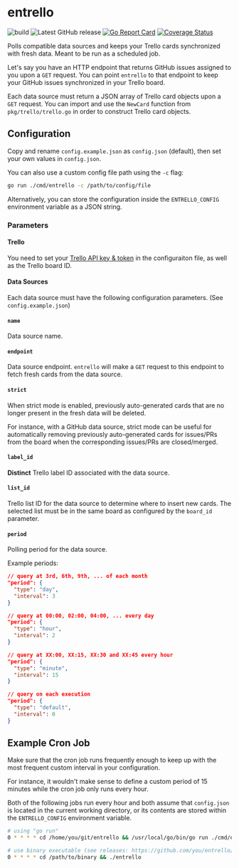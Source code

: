 # entrello
![build](https://github.com/utkuufuk/entrello/workflows/entrello/badge.svg?branch=master)
![Latest GitHub release](https://img.shields.io/github/release/utkuufuk/entrello.svg)
[![Go Report Card](https://goreportcard.com/badge/github.com/utkuufuk/entrello)](https://goreportcard.com/report/github.com/utkuufuk/entrello)
[![Coverage Status](https://coveralls.io/repos/github/utkuufuk/entrello/badge.svg)](https://coveralls.io/github/utkuufuk/entrello)

Polls compatible data sources and keeps your Trello cards synchronized with fresh data. Meant to be run as a scheduled job.

Let's say you have an HTTP endpoint that returns GitHub issues assigned to you upon a `GET` request.
You can point `entrello` to that endpoint to keep your GitHub issues synchronized in your Trello board.

Each data source must return a JSON array of Trello card objects upon a `GET` request. You can import and use the `NewCard` function from `pkg/trello/trello.go` in order to construct Trello card objects.

## Configuration
Copy and rename `config.example.json` as `config.json` (default), then set your own values in `config.json`.

You can also use a custom config file path using the `-c` flag:
```sh
go run ./cmd/entrello -c /path/to/config/file
```

Alternatively, you can store the configuration inside the `ENTRELLO_CONFIG` environment variable as a JSON string.

### Parameters
#### Trello
You need to set your [Trello API key & token](https://trello.com/app-key) in the configuraiton file, as well as the Trello board ID.

#### Data Sources
Each data source must have the following configuration parameters. (See `config.example.json`)

#### `name`
Data source name.

#### `endpoint`
Data source endpoint. `entrello` will make a `GET` request to this endpoint to fetch fresh cards from the data source. 

#### `strict`
When strict mode is enabled, previously auto-generated cards that are no longer present in the fresh data will be deleted.

For instance, with a GitHub data source, strict mode can be useful for automatically removing previously auto-generated cards for issues/PRs from the board when the corresponding issues/PRs are closed/merged.

#### `label_id`
**Distinct** Trello label ID associated with the data source.

#### `list_id`
Trello list ID for the data source to determine where to insert new cards. The selected list must be in the same board as configured by the `board_id` parameter.

#### `period`
Polling period for the data source.

Example periods:
```json
// query at 3rd, 6th, 9th, ... of each month
"period": {
  "type": "day",
  "interval": 3
}

// query at 00:00, 02:00, 04:00, ... every day
"period": {
  "type": "hour",
  "interval": 2
}

// query at XX:00, XX:15, XX:30 and XX:45 every hour
"period": {
  "type": "minute",
  "interval": 15
}

// query on each execution
"period": {
  "type": "default",
  "interval": 0
}
```

## Example Cron Job
Make sure that the cron job runs frequently enough to keep up with the most frequent custom interval in your configuration.

For instance, it wouldn't make sense to define a custom period of 15 minutes while the cron job only runs every hour.

Both of the following jobs run every hour and both assume that `config.json` is located in the current working directory, or its contents are stored within the `ENTRELLO_CONFIG` environment variable.
``` sh
# using "go run"
0 * * * * cd /home/you/git/entrello && /usr/local/go/bin/go run ./cmd/entrello

# use binary executable (see releases: https://github.com/you/entrello/releases)
0 * * * * cd /path/to/binary && ./entrello
```
